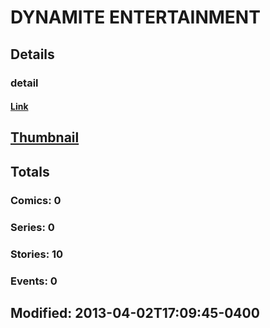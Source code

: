 # DYNAMITE  ENTERTAINMENT 
## Details
### detail
#### [Link](http://marvel.com/comics/creators/10905/dynamite_entertainment?utm_campaign=apiRef&utm_source=225578a89fc76f3d20fbffda5d17a88d)
## [Thumbnail](http://i.annihil.us/u/prod/marvel/i/mg/b/40/image_not_available.jpg)
## Totals
### Comics: 0
### Series: 0
### Stories: 10
### Events: 0
## Modified: 2013-04-02T17:09:45-0400